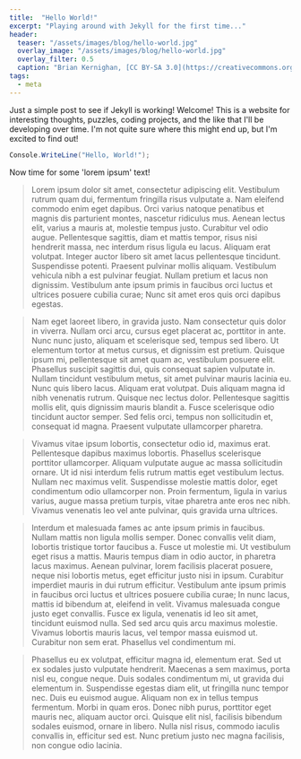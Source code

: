 ```yaml
---
title:  "Hello World!"
excerpt: "Playing around with Jekyll for the first time..."
header:
  teaser: "/assets/images/blog/hello-world.jpg"
  overlay_image: "/assets/images/blog/hello-world.jpg"
  overlay_filter: 0.5
  caption: "Brian Kernighan, [CC BY-SA 3.0](https://creativecommons.org/licenses/by-sa/3.0), via Wikimedia Commons"
tags:
  - meta
---
```

Just a simple post to see if Jekyll is working! Welcome! This is a website for interesting thoughts, puzzles, coding projects, and the like that I'll be developing over time. I'm not quite sure where this might end up, but I'm excited to find out!

```C#
Console.WriteLine("Hello, World!");
```

Now time for some 'lorem ipsum' text!

> Lorem ipsum dolor sit amet, consectetur adipiscing elit. Vestibulum rutrum quam dui, fermentum fringilla risus vulputate a. Nam eleifend commodo enim eget dapibus. Orci varius natoque penatibus et magnis dis parturient montes, nascetur ridiculus mus. Aenean lectus elit, varius a mauris at, molestie tempus justo. Curabitur vel odio augue. Pellentesque sagittis, diam et mattis tempor, risus nisi hendrerit massa, nec interdum risus ligula eu lacus. Aliquam erat volutpat. Integer auctor libero sit amet lacus pellentesque tincidunt. Suspendisse potenti. Praesent pulvinar mollis aliquam. Vestibulum vehicula nibh a est pulvinar feugiat. Nullam pretium et lacus non dignissim. Vestibulum ante ipsum primis in faucibus orci luctus et ultrices posuere cubilia curae; Nunc sit amet eros quis orci dapibus egestas.

> Nam eget laoreet libero, in gravida justo. Nam consectetur quis dolor in viverra. Nullam orci arcu, cursus eget placerat ac, porttitor in ante. Nunc nunc justo, aliquam et scelerisque sed, tempus sed libero. Ut elementum tortor at metus cursus, et dignissim est pretium. Quisque ipsum mi, pellentesque sit amet quam ac, vestibulum posuere elit. Phasellus suscipit sagittis dui, quis consequat sapien vulputate in. Nullam tincidunt vestibulum metus, sit amet pulvinar mauris lacinia eu. Nunc quis libero lacus. Aliquam erat volutpat. Duis aliquam magna id nibh venenatis rutrum. Quisque nec lectus dolor. Pellentesque sagittis mollis elit, quis dignissim mauris blandit a. Fusce scelerisque odio tincidunt auctor semper. Sed felis orci, tempus non sollicitudin et, consequat id magna. Praesent vulputate ullamcorper pharetra.

> Vivamus vitae ipsum lobortis, consectetur odio id, maximus erat. Pellentesque dapibus maximus lobortis. Phasellus scelerisque porttitor ullamcorper. Aliquam vulputate augue ac massa sollicitudin ornare. Ut id nisi interdum felis rutrum mattis eget vestibulum lectus. Nullam nec maximus velit. Suspendisse molestie mattis dolor, eget condimentum odio ullamcorper non. Proin fermentum, ligula in varius varius, augue massa pretium turpis, vitae pharetra ante eros nec nibh. Vivamus venenatis leo vel ante pulvinar, quis gravida urna ultrices.

> Interdum et malesuada fames ac ante ipsum primis in faucibus. Nullam mattis non ligula mollis semper. Donec convallis velit diam, lobortis tristique tortor faucibus a. Fusce ut molestie mi. Ut vestibulum eget risus a mattis. Mauris tempus diam in odio auctor, in pharetra lacus maximus. Aenean pulvinar, lorem facilisis placerat posuere, neque nisi lobortis metus, eget efficitur justo nisi in ipsum. Curabitur imperdiet mauris in dui rutrum efficitur. Vestibulum ante ipsum primis in faucibus orci luctus et ultrices posuere cubilia curae; In nunc lacus, mattis id bibendum at, eleifend in velit. Vivamus malesuada congue justo eget convallis. Fusce ex ligula, venenatis id leo sit amet, tincidunt euismod nulla. Sed sed arcu quis arcu maximus molestie. Vivamus lobortis mauris lacus, vel tempor massa euismod ut. Curabitur non sem erat. Phasellus vel condimentum mi.

> Phasellus eu ex volutpat, efficitur magna id, elementum erat. Sed ut ex sodales justo vulputate hendrerit. Maecenas a sem maximus, porta nisl eu, congue neque. Duis sodales condimentum mi, ut gravida dui elementum in. Suspendisse egestas diam elit, ut fringilla nunc tempor nec. Duis eu euismod augue. Aliquam non ex in tellus tempus fermentum. Morbi in quam eros. Donec nibh purus, porttitor eget mauris nec, aliquam auctor orci. Quisque elit nisl, facilisis bibendum sodales euismod, ornare in libero. Nulla nisl risus, commodo iaculis convallis in, efficitur sed est. Nunc pretium justo nec magna facilisis, non congue odio lacinia.